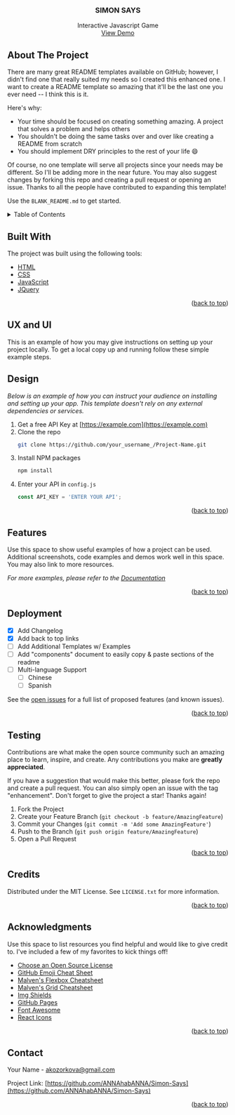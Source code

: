 




<!-- PROJECT LOGO -->
<br />
<div align="center">
  

  <h3 align="center">SIMON SAYS</h3>

  <p align="center">
    Interactive Javascript Game 
    <br />
      <a href="https://github.com/ANNAhabANNA/Simon-Says">View Demo</a>
    <br />
  </p>
</div>

## About The Project



There are many great README templates available on GitHub; however, I didn't find one that really suited my needs so I created this enhanced one. I want to create a README template so amazing that it'll be the last one you ever need -- I think this is it.

Here's why:
* Your time should be focused on creating something amazing. A project that solves a problem and helps others
* You shouldn't be doing the same tasks over and over like creating a README from scratch
* You should implement DRY principles to the rest of your life :smile:

Of course, no one template will serve all projects since your needs may be different. So I'll be adding more in the near future. You may also suggest changes by forking this repo and creating a pull request or opening an issue. Thanks to all the people have contributed to expanding this template!

Use the `BLANK_README.md` to get started.

<details>
  <summary>Table of Contents</summary>
  <ol>
    <li><a href="#built-with">Built With</a></li>
    <li><a href="#ux-and-ui">UX and UI</a></li>
    <li><a href="#design">Design</a></li>
    <li><a href="#features">Features</a></li>
    <li><a href="#deployment">Deployment</a></li>
    <li><a href="#testing">Testing</a></li>
    <li><a href="#credits">Credits</a></li>
  </ol>
</details>


## Built With

The project was built using the following tools:

* [HTML](https://en.wikipedia.org/wiki/HTML)
* [CSS](https://en.wikipedia.org/wiki/CSS)
* [JavaScript](https://www.javascript.com/)
* [JQuery](https://jquery.com)

<p align="right">(<a href="#about-the-project">back to top</a>)</p>



## UX and UI

This is an example of how you may give instructions on setting up your project locally.
To get a local copy up and running follow these simple example steps.



## Design

_Below is an example of how you can instruct your audience on installing and setting up your app. This template doesn't rely on any external dependencies or services._

1. Get a free API Key at [https://example.com](https://example.com)
2. Clone the repo
   ```sh
   git clone https://github.com/your_username_/Project-Name.git
   ```
3. Install NPM packages
   ```sh
   npm install
   ```
4. Enter your API in `config.js`
   ```js
   const API_KEY = 'ENTER YOUR API';
   ```

<p align="right">(<a href="#about-the-project">back to top</a>)</p>




## Features

Use this space to show useful examples of how a project can be used. Additional screenshots, code examples and demos work well in this space. You may also link to more resources.

_For more examples, please refer to the [Documentation](https://example.com)_

<p align="right">(<a href="#about-the-project">back to top</a>)</p>



## Deployment

- [x] Add Changelog
- [x] Add back to top links
- [ ] Add Additional Templates w/ Examples
- [ ] Add "components" document to easily copy & paste sections of the readme
- [ ] Multi-language Support
    - [ ] Chinese
    - [ ] Spanish

See the [open issues](https://github.com/othneildrew/Best-README-Template/issues) for a full list of proposed features (and known issues).

<p align="right">(<a href="#about-the-project">back to top</a>)</p>



## Testing

Contributions are what make the open source community such an amazing place to learn, inspire, and create. Any contributions you make are **greatly appreciated**.

If you have a suggestion that would make this better, please fork the repo and create a pull request. You can also simply open an issue with the tag "enhancement".
Don't forget to give the project a star! Thanks again!

1. Fork the Project
2. Create your Feature Branch (`git checkout -b feature/AmazingFeature`)
3. Commit your Changes (`git commit -m 'Add some AmazingFeature'`)
4. Push to the Branch (`git push origin feature/AmazingFeature`)
5. Open a Pull Request

<p align="right">(<a href="#about-the-project">back to top</a>)</p>




## Credits

Distributed under the MIT License. See `LICENSE.txt` for more information.

<p align="right">(<a href="#about-the-project">back to top</a>)</p>





## Acknowledgments

Use this space to list resources you find helpful and would like to give credit to. I've included a few of my favorites to kick things off!

* [Choose an Open Source License](https://choosealicense.com)
* [GitHub Emoji Cheat Sheet](https://www.webpagefx.com/tools/emoji-cheat-sheet)
* [Malven's Flexbox Cheatsheet](https://flexbox.malven.co/)
* [Malven's Grid Cheatsheet](https://grid.malven.co/)
* [Img Shields](https://shields.io)
* [GitHub Pages](https://pages.github.com)
* [Font Awesome](https://fontawesome.com)
* [React Icons](https://react-icons.github.io/react-icons/search)

<p align="right">(<a href="#about-the-project">back to top</a>)</p>



## Contact

Your Name  - akozorkova@gmail.com

Project Link: [https://github.com/ANNAhabANNA/Simon-Says](https://github.com/ANNAhabANNA/Simon-Says)

<p align="right">(<a href="#about-the-project">back to top</a>)</p>
